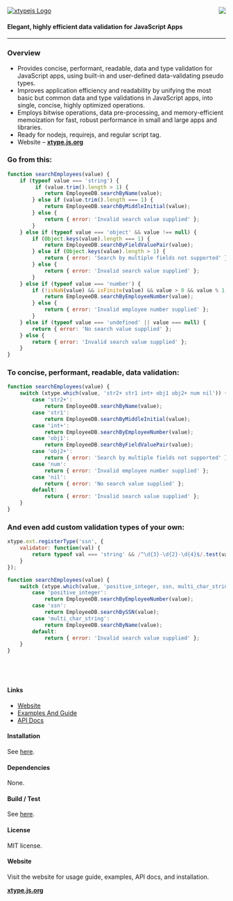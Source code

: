 [![xtypejs Logo](http://xtype.js.org/assets/img/xtypejs-logo.png)](http://xtype.js.org/) <a href="https://travis-ci.org/lucono/xtypejs"><img align="right" src="https://travis-ci.org/lucono/xtypejs.svg?branch=master"></a>
#### Elegant, highly efficient data validation for JavaScript Apps

---

### Overview

- Provides concise, performant, readable, data and type validation for JavaScript apps, using built-in and user-defined data-validating pseudo types.
- Improves application efficiency and readability by unifying the most basic but common data and type validations in JavaScript apps, into single, concise, highly optimized operations.
- Employs bitwise operations, data pre-processing, and memory-efficient memoization for fast, robust performance in small and large apps and libraries.
- Ready for nodejs, requirejs, and regular script tag.
- Website &ndash; **[xtype.js.org](http://xtype.js.org)**

### Go from this:

```js
function searchEmployees(value) {
    if (typeof value === 'string') {
         if (value.trim().length > 1) {
            return EmployeeDB.searchByName(value);
        } else if (value.trim().length === 1) {
            return EmployeeDB.searchByMiddleInitial(value);
        } else {
            return { error: 'Invalid search value supplied' };
        }
    } else if (typeof value === 'object' && value !== null) {
        if (Object.keys(value).length === 1) {
            return EmployeeDB.searchByFieldValuePair(value);
        } else if (Object.keys(value).length > 1) {
            return { error: 'Search by multiple fields not supported' };
        } else {
            return { error: 'Invalid search value supplied' };
        }
    } else if (typeof value === 'number') {
        if (!isNaN(value) && isFinite(value) && value > 0 && value % 1 === 0) {
            return EmployeeDB.searchByEmployeeNumber(value);
        } else {
            return { error: 'Invalid employee number supplied' };
        }
    } else if (typeof value === 'undefined' || value === null) {
        return { error: 'No search value supplied' };
    } else {
        return { error: 'Invalid search value supplied' };
    }
}
```

### To concise, performant, readable, data validation:

```js
function searchEmployees(value) {
    switch (xtype.which(value, 'str2+ str1 int+ obj1 obj2+ num nil')) {
        case 'str2+':
            return EmployeeDB.searchByName(value);
        case 'str1':
            return EmployeeDB.searchByMiddleInitial(value);
        case 'int+':
            return EmployeeDB.searchByEmployeeNumber(value);
        case 'obj1':
            return EmployeeDB.searchByFieldValuePair(value);
        case 'obj2+':
            return { error: 'Search by multiple fields not supported' };
        case 'num':
            return { error: 'Invalid employee number supplied' };
        case 'nil':
            return { error: 'No search value supplied' };
        default:
            return { error: 'Invalid search value supplied' };
    }
}
```

### And even add custom validation types of your own:

```js
xtype.ext.registerType('ssn', {
    validator: function(val) {
        return typeof val === 'string' && /^\d{3}-\d{2}-\d{4}$/.test(val);
    }
});

function searchEmployees(value) {
    switch (xtype.which(value, 'positive_integer, ssn, multi_char_string')) {
        case 'positive_integer':
            return EmployeeDB.searchByEmployeeNumber(value);
        case 'ssn':
            return EmployeeDB.searchBySSN(value);
        case 'multi_char_string':
            return EmployeeDB.searchByName(value);
        default:
            return { error: 'Invalid search value supplied' };
    }
}
```

## &nbsp;

#### Links

- [Website](http://xtype.js.org)
- [Examples And Guide](http://xtype.js.org/?doc=guide)
- [API Docs](http://xtype.js.org/?doc=api)

#### Installation

See [here](http://xtype.js.org/?doc=getit).

#### Dependencies

None.


#### Build / Test

See [here](https://github.com/lucono/xtypejs/tree/master/project/xtypejs/test).


#### License

MIT license.


#### Website

Visit the website for usage guide, examples, API docs, and installation.

**[xtype.js.org](http://xtype.js.org/)**
